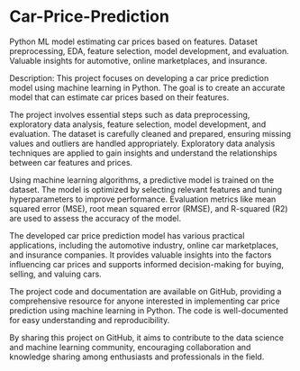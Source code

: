 # Car-Price-Prediction
Python ML model estimating car prices based on features. Dataset preprocessing, EDA, feature selection, model development, and evaluation. Valuable insights for automotive, online marketplaces, and insurance. 

Description:
This project focuses on developing a car price prediction model using machine learning in Python. The goal is to create an accurate model that can estimate car prices based on their features.

The project involves essential steps such as data preprocessing, exploratory data analysis, feature selection, model development, and evaluation. The dataset is carefully cleaned and prepared, ensuring missing values and outliers are handled appropriately. Exploratory data analysis techniques are applied to gain insights and understand the relationships between car features and prices.

Using machine learning algorithms, a predictive model is trained on the dataset. The model is optimized by selecting relevant features and tuning hyperparameters to improve performance. Evaluation metrics like mean squared error (MSE), root mean squared error (RMSE), and R-squared (R2) are used to assess the accuracy of the model.

The developed car price prediction model has various practical applications, including the automotive industry, online car marketplaces, and insurance companies. It provides valuable insights into the factors influencing car prices and supports informed decision-making for buying, selling, and valuing cars.

The project code and documentation are available on GitHub, providing a comprehensive resource for anyone interested in implementing car price prediction using machine learning in Python. The code is well-documented for easy understanding and reproducibility.

By sharing this project on GitHub, it aims to contribute to the data science and machine learning community, encouraging collaboration and knowledge sharing among enthusiasts and professionals in the field.
